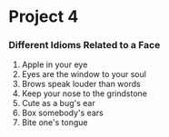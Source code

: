 # Project 4

### Different Idioms Related to a Face
1. Apple in your eye
2. Eyes are the window to your soul 
3. Brows speak louder than words
4. Keep your nose to the grindstone 
5. Cute as a bug's ear
6. Box somebody's ears
7. Bite one's tongue



